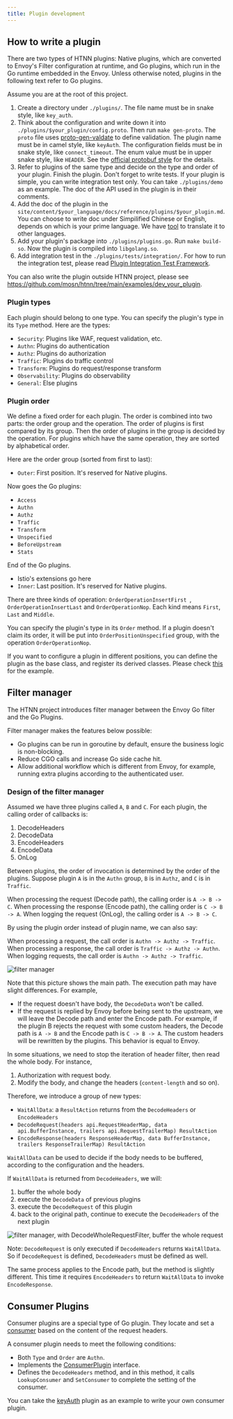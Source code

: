 ```yaml
---
title: Plugin development
---
```


## How to write a plugin

There are two types of HTNN plugins: Native plugins, which are converted to Envoy's Filter configuration at runtime, and Go plugins, which run in the Go runtime embedded in the Envoy. Unless otherwise noted, plugins in the following text refer to Go plugins.

Assume you are at the root of this project.

1. Create a directory under `./plugins/`. The file name must be in snake style, like `key_auth`.
2. Think about the configuration and write down it into `./plugins/$your_plugin/config.proto`. Then run `make gen-proto`. The `proto` file uses [proto-gen-valdate](https://github.com/bufbuild/protoc-gen-validate?tab=readme-ov-file#constraint-rules) to define validation. The plugin name must be in camel style, like `keyAuth`. The configuration fields must be in snake style, like `connect_timeout`. The enum value must be in upper snake style, like `HEADER`. See the [official protobuf style](https://protobuf.dev/programming-guides/style/) for the details.
3. Refer to plugins of the same type and decide on the type and order of your plugin. Finish the plugin. Don't forget to write tests. If your plugin is simple, you can write integration test only. You can take `./plugins/demo` as an example. The doc of the API used in the plugin is in their comments.
4. Add the doc of the plugin in the `site/content/$your_language/docs/reference/plugins/$your_plugin.md`. You can choose to write doc under Simpilified Chinese or English, depends on which is your prime language. We have [tool](https://github.com/mosn/htnn/tree/main/site#cmdtranslator) to translate it to other languages.
5. Add your plugin's package into `./plugins/plugins.go`. Run `make build-so`. Now the plugin is compiled into `libgolang.so`.
6. Add integration test in the `./plugins/tests/integration/`. For how to run the integration test, please read [Plugin Integration Test Framework](../plugin_integration_test_framework).

You can also write the plugin outside HTNN project, please see https://github.com/mosn/htnn/tree/main/examples/dev_your_plugin.

### Plugin types

Each plugin should belong to one type. You can specify the plugin's type in its `Type` method. Here are the types:

* `Security`: Plugins like WAF, request validation, etc.
* `Authn`: Plugins do authentication
* `Authz`: Plugins do authorization
* `Traffic`: Plugins do traffic control
* `Transform`: Plugins do request/response transform
* `Observability`: Plugins do observability
* `General`: Else plugins

### Plugin order

We define a fixed order for each plugin.
The order is combined into two parts: the order group and the operation. The order of plugins is first compared by its group.
Then the order of plugins in the group is decided by the operation.
For plugins which have the same operation, they are sorted by alphabetical order.

Here are the order group (sorted from first to last):

* `Outer`: First position. It's reserved for Native plugins.

Now goes the Go plugins:

* `Access`
* `Authn`
* `Authz`
* `Traffic`
* `Transform`
* `Unspecified`
* `BeforeUpstream`
* `Stats`

End of the Go plugins.

* Istio's extensions go here
* `Inner`: Last position. It's reserved for Native plugins.

There are three kinds of operation: `OrderOperationInsertFirst `, `OrderOperationInsertLast` and `OrderOperationNop`. Each kind means `First`, `Last` and `Middle`.

You can specify the plugin's type in its `Order` method.
If a plugin doesn't claim its order, it will be put into `OrderPositionUnspecified` group, with the operation `OrderOperationNop`.

If you want to configure a plugin in different positions, you can define the plugin as the base class,
and register its derived classes. Please check [this](https://github.com/mosn/htnn/blob/main/pkg/plugins/plugins_test.go) for the example.

## Filter manager

The HTNN project introduces filter manager between the Envoy Go filter and the Go Plugins.

Filter manager makes the features below possible:

* Go plugins can be run in goroutine by default, ensure the business logic is non-blocking.
* Reduce CGO calls and increase Go side cache hit.
* Allow additional workflow which is different from Envoy, for example, running extra plugins according to the authenticated user.

### Design of the filter manager

Assumed we have three plugins called `A`, `B` and `C`.
For each plugin, the calling order of callbacks is:

1. DecodeHeaders
2. DecodeData
3. EncodeHeaders
4. EncodeData
5. OnLog

Between plugins, the order of invocation is determined by the order of the plugins. Suppose plugin `A` is in the `Authn` group, `B` is in `Authz`, and `C` is in `Traffic`.

When processing the request (Decode path), the calling order is `A -> B -> C`.
When processing the response (Encode path), the calling order is `C -> B -> A`.
When logging the request (OnLog), the calling order is `A -> B -> C`.

By using the plugin order instead of plugin name, we can also say:

When processing a request, the call order is `Authn -> Authz -> Traffic`.
When processing a response, the call order is `Traffic -> Authz -> Authn`.
When logging requests, the call order is `Authn -> Authz -> Traffic`.

![filter manager](/images/filtermanager_main_path.jpg)

Note that this picture shows the main path. The execution path may have slight differences. For example,

* If the request doesn't have body, the `DecodeData` won't be called.
* If the request is replied by Envoy before being sent to the upstream, we will leave the Decode path and enter the Encode path.
For example, if the plugin B rejects the request with some custom headers, the Decode path is `A -> B` and the Encode path is `C -> B -> A`.
The custom headers will be rewritten by the plugins. This behavior is equal to Envoy.

In some situations, we need to stop the iteration of header filter, then read the whole body. For instance,

1. Authorization with request body.
2. Modify the body, and change the headers (`content-length` and so on).

Therefore, we introduce a group of new types:

* `WaitAllData`: a `ResultAction` returns from the `DecodeHeaders` or `EncodeHeaders`
* `DecodeRequest(headers api.RequestHeaderMap, data api.BufferInstance, trailers api.RequestTrailerMap) ResultAction`
* `EncodeResponse(headers ResponseHeaderMap, data BufferInstance, trailers ResponseTrailerMap) ResultAction`

`WaitAllData` can be used to decide if the body needs to be buffered, according to the configuration and the headers.

If `WaitAllData` is returned from `DecodeHeaders`, we will:

1. buffer the whole body
2. execute the `DecodeData` of previous plugins
3. execute the `DecodeRequest` of this plugin
4. back to the original path, continue to execute the `DecodeHeaders` of the next plugin

![filter manager, with DecodeWholeRequestFilter, buffer the whole request](/images/filtermanager_sub_path.jpg)

Note: `DecodeRequest` is only executed if `DecodeHeaders` returns `WaitAllData`. So if `DecodeRequest` is defined, `DecodeHeaders` must be defined as well.

The same process applies to the Encode path, but the method is slightly different. This time it requires `EncodeHeaders` to return `WaitAllData` to invoke `EncodeResponse`.

## Consumer Plugins

Consumer plugins are a special type of Go plugin. They locate and set a [consumer](../../concept/consumer) based on the content of the request headers.

A consumer plugin needs to meet the following conditions:

* Both `Type` and `Order` are `Authn`.
* Implements the [ConsumerPlugin](https://pkg.go.dev/mosn.io/htnn/pkg/plugins#ConsumerPlugin) interface.
* Defines the `DecodeHeaders` method, and in this method, it calls `LookupConsumer` and `SetConsumer` to complete the setting of the consumer.

You can take the [keyAuth](https://github.com/mosn/htnn/blob/main/plugins/key_auth/filter.go) plugin as an example to write your own consumer plugin.
